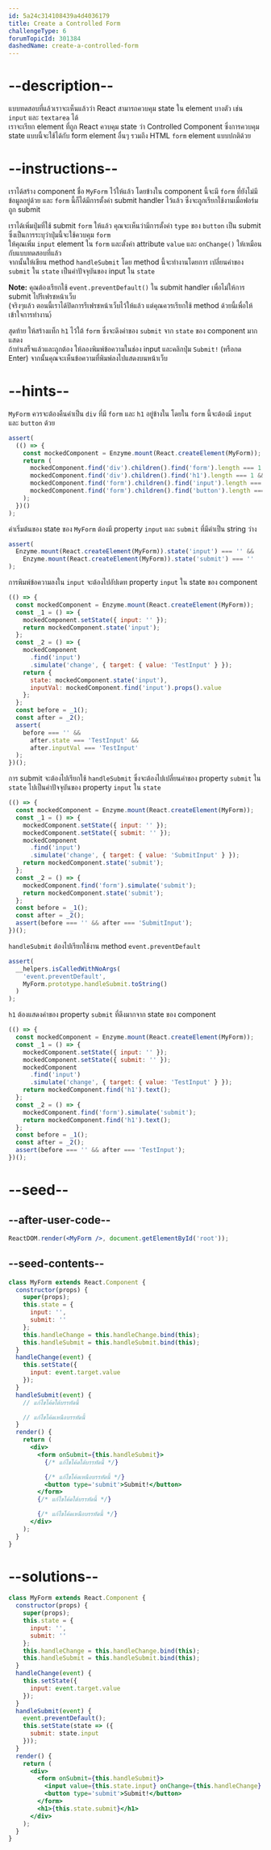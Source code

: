 ```yaml
---
id: 5a24c314108439a4d4036179
title: Create a Controlled Form
challengeType: 6
forumTopicId: 301384
dashedName: create-a-controlled-form
---
```


# --description--

แบบทดสอบที่แล้วเราจะเห็นแล้วว่า React สามารถควบคุม state ใน element บางตัว เช่น `input` และ `textarea` ได้  
เราจะเรียก element ที่ถูก React ควบคุม state ว่า Controlled Component
ซึ่งการควบคุม state แบบนี้จะใช้ได้กับ form element อื่นๆ รวมถึง HTML `form` element แบบปกติด้วย

# --instructions--

เราได้สร้าง component ชื่อ `MyForm` ไว้ให้แล้ว โดยข้างใน component นี้จะมี `form` ที่ยังไม่มีข้อมูลอยู่ด้วย และ `form` นี้ก็ได้มีการตั้งค่า submit handler ไว้แล้ว ซึ่งจะถูกเรียกใช้งานเมื่อฟอร์มถูก submit

เราได้เพิ่มปุ่มที่ใช้ submit `form` ให้แล้ว คุณจะเห็นว่ามีการตั้งค่า `type` ของ `button` เป็น submit ซึ่งเป็นการระบุว่าปุ่มนี้จะใช้ควบคุม `form`  
ให้คุณเพิ่ม `input` element ใน `form` และตั้งค่า attribute `value` และ `onChange()`  ให้เหมือนกับแบบทดสอบที่แล้ว  
จากนั้นให้เขียน method `handleSubmit` โดย method นี้จะทำงานโดยการ เปลี่ยนค่าของ `submit` ใน `state` เป็นค่าปัจจุบันของ input ใน `state`

**Note:** คุณต้องเรียกใช้ `event.preventDefault()` ใน submit handler เพื่อไม่ให้การ submit ไปรีเฟรชหน้าเว็บ  
(จริงๆแล้ว ตอนนี้เราได้ปิดการรีเฟรชหน้าเว็บไว้ให้แล้ว แต่คุณควรเรียกใช้ method ด้วยนี้เพื่อให้เข้าใจการทำงาน)้

สุดท้าย ให้สร้างแท็ก `h1` ไว้ใต้ `form` ซึ่งจะดึงค่าของ `submit` จาก `state` ของ component มากแสดง  
ถ้าทำเสร็จแล้วและถูกต้อง ให้ลองพิมพ์ข้อความในช่อง input และคลิกปุ่ม `Submit!` (หรือกด Enter)  จากนั้นคุณจะเห็นข้อความที่พิมพ์ลงไปแสดงบนหน้าเว็บ

# --hints--
 
`MyForm` ควรจะต้องคืนค่าเป็น `div` ที่มี `form` และ `h1` อยู่ข้างใน โดยใน `form` นี้จะต้องมี `input` และ `button` ด้วย

```js
assert(
  (() => {
    const mockedComponent = Enzyme.mount(React.createElement(MyForm));
    return (
      mockedComponent.find('div').children().find('form').length === 1 &&
      mockedComponent.find('div').children().find('h1').length === 1 &&
      mockedComponent.find('form').children().find('input').length === 1 &&
      mockedComponent.find('form').children().find('button').length === 1
    );
  })()
);
```

ค่าเริ่มต้นของ state ของ `MyForm` ต้องมี property `input` และ `submit` ที่มีค่าเป็น string ว่าง

```js
assert(
  Enzyme.mount(React.createElement(MyForm)).state('input') === '' &&
    Enzyme.mount(React.createElement(MyForm)).state('submit') === ''
);
```

การพิมพ์ข้อความลงใน `input` จะต้องไปอัปเดท property `input` ใน state ของ component

```js
(() => {
  const mockedComponent = Enzyme.mount(React.createElement(MyForm));
  const _1 = () => {
    mockedComponent.setState({ input: '' });
    return mockedComponent.state('input');
  };
  const _2 = () => {
    mockedComponent
      .find('input')
      .simulate('change', { target: { value: 'TestInput' } });
    return {
      state: mockedComponent.state('input'),
      inputVal: mockedComponent.find('input').props().value
    };
  };
  const before = _1();
  const after = _2();
  assert(
    before === '' &&
      after.state === 'TestInput' &&
      after.inputVal === 'TestInput'
  );
})();
```

การ submit จะต้องไปเรียกใช้ `handleSubmit` ซึ่งจะต้องไปเปลี่ยนค่าของ property `submit` ใน `state` ไปเป็นค่าปัจจุบันของ property `input` ใน `state`

```js
(() => {
  const mockedComponent = Enzyme.mount(React.createElement(MyForm));
  const _1 = () => {
    mockedComponent.setState({ input: '' });
    mockedComponent.setState({ submit: '' });
    mockedComponent
      .find('input')
      .simulate('change', { target: { value: 'SubmitInput' } });
    return mockedComponent.state('submit');
  };
  const _2 = () => {
    mockedComponent.find('form').simulate('submit');
    return mockedComponent.state('submit');
  };
  const before = _1();
  const after = _2();
  assert(before === '' && after === 'SubmitInput');
})();
```

`handleSubmit` ต้องไปเรียกใช้งาน method `event.preventDefault`

```js
assert(
  __helpers.isCalledWithNoArgs(
    'event.preventDefault',
    MyForm.prototype.handleSubmit.toString()
  )
);
```

`h1` ต้องแสดงค่าของ property `submit` ที่ดึงมากจาก state ของ component

```js
(() => {
  const mockedComponent = Enzyme.mount(React.createElement(MyForm));
  const _1 = () => {
    mockedComponent.setState({ input: '' });
    mockedComponent.setState({ submit: '' });
    mockedComponent
      .find('input')
      .simulate('change', { target: { value: 'TestInput' } });
    return mockedComponent.find('h1').text();
  };
  const _2 = () => {
    mockedComponent.find('form').simulate('submit');
    return mockedComponent.find('h1').text();
  };
  const before = _1();
  const after = _2();
  assert(before === '' && after === 'TestInput');
})();
```

# --seed--

## --after-user-code--

```jsx
ReactDOM.render(<MyForm />, document.getElementById('root'));
```

## --seed-contents--

```jsx
class MyForm extends React.Component {
  constructor(props) {
    super(props);
    this.state = {
      input: '',
      submit: ''
    };
    this.handleChange = this.handleChange.bind(this);
    this.handleSubmit = this.handleSubmit.bind(this);
  }
  handleChange(event) {
    this.setState({
      input: event.target.value
    });
  }
  handleSubmit(event) {
    // แก้ไขโค้ดใต้บรรทัดนี้

    // แก้ไขโค้ดเหนือบรรทัดนี้
  }
  render() {
    return (
      <div>
        <form onSubmit={this.handleSubmit}>
          {/* แก้ไขโค้ดใต้บรรทัดนี้ */}

          {/* แก้ไขโค้ดเหนือบรรทัดนี้ */}
          <button type='submit'>Submit!</button>
        </form>
        {/* แก้ไขโค้ดใต้บรรทัดนี้ */}

        {/* แก้ไขโค้ดเหนือบรรทัดนี้ */}
      </div>
    );
  }
}
```

# --solutions--

```jsx
class MyForm extends React.Component {
  constructor(props) {
    super(props);
    this.state = {
      input: '',
      submit: ''
    };
    this.handleChange = this.handleChange.bind(this);
    this.handleSubmit = this.handleSubmit.bind(this);
  }
  handleChange(event) {
    this.setState({
      input: event.target.value
    });
  }
  handleSubmit(event) {
    event.preventDefault();
    this.setState(state => ({
      submit: state.input
    }));
  }
  render() {
    return (
      <div>
        <form onSubmit={this.handleSubmit}>
          <input value={this.state.input} onChange={this.handleChange} />
          <button type='submit'>Submit!</button>
        </form>
        <h1>{this.state.submit}</h1>
      </div>
    );
  }
}
```
